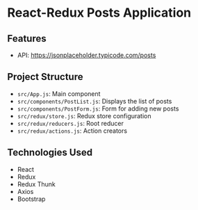 # React-Redux Posts Application

## Features

- API: https://jsonplaceholder.typicode.com/posts

## Project Structure

- `src/App.js`: Main component
- `src/components/PostList.js`: Displays the list of posts
- `src/components/PostForm.js`: Form for adding new posts
- `src/redux/store.js`: Redux store configuration
- `src/redux/reducers.js`: Root reducer
- `src/redux/actions.js`: Action creators

## Technologies Used

- React
- Redux
- Redux Thunk
- Axios
- Bootstrap